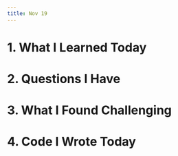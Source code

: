 ```yaml
---
title: Nov 19
---
```


# 1. What I Learned Today


# 2. Questions I Have


# 3. What I Found Challenging


# 4. Code I Wrote Today


